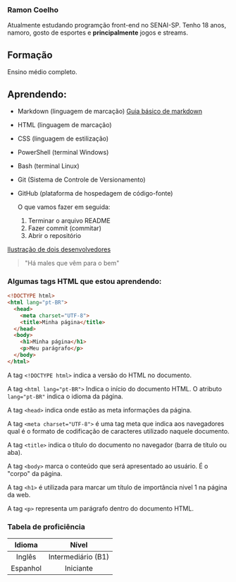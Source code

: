 ### Ramon Coelho
Atualmente estudando programção front-end no SENAI-SP. Tenho 18 anos, namoro, gosto de esportes e **principalmente** jogos e streams.

## Formação
Ensino médio completo.

## Aprendendo:
* Markdown (linguagem de marcação)
[Guia básico de markdown](https://docs.pipz.com/central-de-ajuda/learning-center/guia-basico-de-markdown#open)
* HTML (linguagem de marcação)
* CSS (linguagem de estilização)
* PowerShell (terminal Windows)
* Bash (terminal Linux)
* Git (Sistema de Controle de Versionamento)
* GitHub (plataforma de hospedagem de código-fonte)

  O que vamos fazer em seguida:
  1. Terminar o arquivo README
  2. Fazer commit (commitar)
  3. Abrir o repositório

[Ilustração de dois desenvolvedores](https://blog.xpeducacao.com.br/wp-content/uploads/2022/12/desenvolvedor-de-software.jpg)

> "Há males que vêm para o bem"

### Algumas tags HTML que estou aprendendo:

```html
<!DOCTYPE html>
<html lang="pt-BR">
  <head>
    <meta charset="UTF-8">
    <title>Minha página</title>
  </head>
  <body>
    <h1>Minha página</h1>
    <p>Meu parágrafo</p>
  </body>
</html>
```

A tag `<!DOCTYPE html>` indica a versão do HTML no documento.

A tag `<html lang="pt-BR">` Indica o início do documento HTML. O atributo `lang="pt-BR"` indica o idioma da página.

A tag `<head>` indica onde estão as meta informações da página.

A tag `<meta charset="UTF-8">` é uma tag meta que indica aos navegadores qual é o formato de codificação de caracteres utilizado naquele documento.

A tag `<title>` indica o título do documento no navegador (barra de título ou aba).

A tag `<body>` marca o conteúdo que será apresentado ao usuário. É o "corpo" da página.

A tag `<h1>` é utilizada para marcar um título de importância nivel 1 na página da web.

A tag `<p>` representa um parágrafo dentro do documento HTML.


### Tabela de proficiência

Idioma |  Nível
:-------: | :--------:
Inglês | Intermediário (B1)
Espanhol | Iniciante
